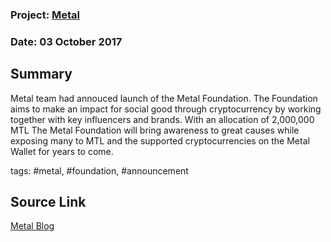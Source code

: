 ### Project: [Metal](../projects/metal.md)
### Date: 03 October 2017
## Summary
  
Metal team had annouced launch of the Metal Foundation.
The Foundation aims to make an impact for social good through cryptocurrency by working together with key influencers and brands.
With an allocation of 2,000,000 MTL The Metal Foundation will bring awareness to great causes while exposing many to MTL and the supported cryptocurrencies on the Metal Wallet for years to come.
  
tags: #metal, #foundation, #announcement
## Source Link
[Metal Blog](https://blog.metalpay.com/introducing-the-metal-foundation/)
